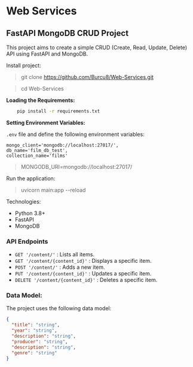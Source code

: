 # Web Services
## FastAPI MongoDB CRUD Project

This project aims to create a simple CRUD (Create, Read, Update, Delete) API using FastAPI and MongoDB.

Install project:
> git clone https://github.com/Burcu8/Web-Services.git

> cd Web-Services

**Loading the Requirements:**
```bash
    pip install -r requirements.txt
```

**Setting Environment Variables:**

`.env` file and define the following environment variables:
  ```env
  mongo_client='mongodb://localhost:27017/',
  db_name='film_db_test',
  collection_name='films'
  ```
        
> MONGODB_URI=mongodb://localhost:27017/

Run the application:
> uvicorn main:app --reload

Technologies:
* Python 3.8+
* FastAPI
* MongoDB

### API Endpoints
* `GET '/content/'` : Lists all items.
* `GET '/content/{content_id}'` : Displays a specific item.
* `POST '/content/'` : Adds a new item.
* `PUT '/content/{content_id}'` : Updates a specific item.
* `DELETE '/content/{content_id}'` : Deletes a specific item.


### Data Model: 

The project uses the following data model:

```json
{
  "title": "string",
  "year": "string",
  "description": "string",
  "producer": "string",
  "description": "string",
  "genre": "string"
}
